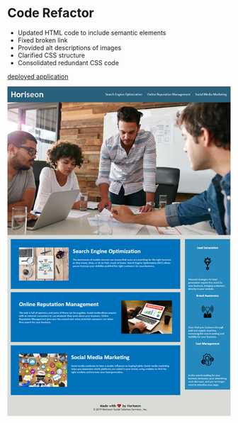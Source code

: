 # Code Refactor
- Updated HTML code to include semantic elements
- Fixed broken link
- Provided alt descriptions of images
- Clarified CSS structure
- Consolidated redundant CSS code

[deployed application](https://dctristero.github.io/daniel-cohen-challenge-1/)

![screenshot of application](./assets/images/screenshot.png)
